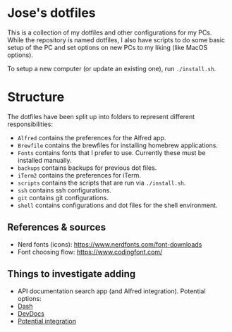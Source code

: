 # Jose's dotfiles

This is a collection of my dotfiles and other configurations for my PCs. While the repository is named dotfiles, I also have scripts to do some basic setup of the PC and set options on new PCs to my liking (like MacOS options).

To setup a new computer (or update an existing one), run `./install.sh`.

# Structure

The dotfiles have been split up into folders to represent different responsibilities:
- `Alfred` contains the preferences for the Alfred app.
- `Brewfile` contains the brewfiles for installing homebrew applications.
- `Fonts` contains fonts that I prefer to use. Currently these must be installed manually.
- `backups` contains backups for previous dot files.
- `iTerm2` contains the preferences for iTerm.
- `scripts` contains the scripts that are run via `./install.sh`.
- `ssh` contains ssh configurations.
- `git` contains git configurations.
- `shell` contains configurations and dot files for the shell environment.

## References & sources

- Nerd fonts (icons): https://www.nerdfonts.com/font-downloads
- Font choosing flow: https://www.codingfont.com/

## Things to investigate adding
- API documentation search app (and Alfred integration). Potential options:
 - [Dash](https://kapeli.com/dash)
 - [DevDocs](https://devdocs.io/)
  - [Potential integration](https://github.com/yannickglt/alfred-devdocs)

